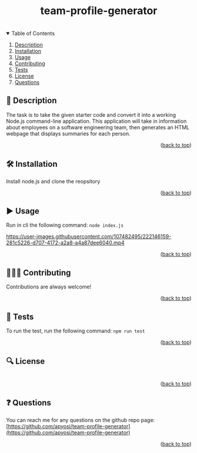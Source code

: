 
<a id="readme-top"></a>
<div align="center">
<h1 align="center">team-profile-generator</h1>
<a href="https://github.com/apyosi/team-profile-generator/graphs/contributors"><img src="https://img.shields.io/github/contributors/apyosi/team-profile-generator.svg?style=for-the-badge" alt=""></a>
<a href="https://github.com/apyosi/team-profile-generator/network/members"><img src="https://img.shields.io/github/forks/apyosi/team-profile-generator.svg?style=for-the-badge" alt=""></a>
<a href="https://github.com/apyosi/team-profile-generator/stargazers"><img src="https://img.shields.io/github/stars/apyosi/team-profile-generator.svg?style=for-the-badge" alt=""></a>
<a href="https://github.com/apyosi/team-profile-generator/issues"><img src="https://img.shields.io/github/issues/apyosi/team-profile-generator.svg?style=for-the-badge" alt=""></a>
<a href="https://opensource.org/licenses/MIT"><img src="https://img.shields.io/badge/License-MIT-yellow.svg" alt=""></a>
</div>
<details open>
  <summary>Table of Contents</summary>
  <ol>
    <li><a href="#description">Description</a></li>
    <li><a href="#installation">Installation</a></li>
    <li><a href="#usage">Usage</a></li>
    <li><a href="#contributing">Contributing</a></li>
    <li><a href="#tests">Tests</a></li>
    <li><a href="#license">License</a></li>
    <li><a href="#questions">Questions</a></li>
  </ol>
</details>

<h2 id="description">🧾 Description</h2>

The task is to take the given starter code and convert it into a working Node.js command-line application. This application will take in information
about employees on a software engineering team, then generates an HTML webpage that displays summaries for each person.

<p align="right">(<a href="#readme-top">back to top</a>)</p>

<h2 id="installation">🛠️ Installation</h2>

Install node.js and clone the reopsitory

<p align="right">(<a href="#readme-top">back to top</a>)</p>

<h2 id="usage">▶️ Usage</h2>

Run in cli the following command: `node index.js`

https://user-images.githubusercontent.com/107482495/222146159-281c5226-d707-4172-a2a8-a4a87dee6040.mp4

<p align="right">(<a href="#readme-top">back to top</a>)</p>

<h2 id="contributing">🧑🏻‍🔧 Contributing</h2>

Contributions are always welcome!

<p align="right">(<a href="#readme-top">back to top</a>)</p>

<h2 id="tests">🧪 Tests</h2>

To run the test, run the following command: ```npm run test```

<p align="right">(<a href="#readme-top">back to top</a>)</p>

<h2 id="license">🔍 License</h2>

<a href="https://opensource.org/licenses/MIT"><img src="https://img.shields.io/badge/License-MIT-yellow.svg" alt=""></a>

<p align="right">(<a href="#readme-top">back to top</a>)</p>

<h2 id="questions">❓ Questions</h2>

You can reach me for any questions on the github repo page: [https://github.com/apyosi/team-profile-generator](https://github.com/apyosi/team-profile-generator)

<p align="right">(<a href="#readme-top">back to top</a>)</p>
